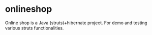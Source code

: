 # onlineshop
Online shop is a Java (struts)+hibernate project. For demo and testing various struts functionalities.
